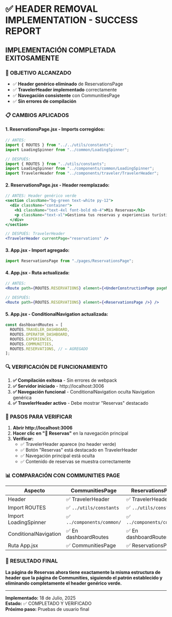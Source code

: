 # ✅ HEADER REMOVAL IMPLEMENTATION - SUCCESS REPORT

## IMPLEMENTACIÓN COMPLETADA EXITOSAMENTE

### 🎯 OBJETIVO ALCANZADO

- ✅ **Header genérico eliminado** de ReservationsPage
- ✅ **TravelerHeader implementado** correctamente
- ✅ **Navegación consistente** con CommunitiesPage
- ✅ **Sin errores de compilación**

### 📋 CAMBIOS APLICADOS

#### 1. **ReservationsPage.jsx - Imports corregidos:**

```jsx
// ANTES:
import { ROUTES } from "../../utils/constants";
import LoadingSpinner from "../common/LoadingSpinner";

// DESPUÉS:
import { ROUTES } from "../utils/constants";
import LoadingSpinner from "../components/common/LoadingSpinner";
import TravelerHeader from "../components/traveler/TravelerHeader";
```

#### 2. **ReservationsPage.jsx - Header reemplazado:**

```jsx
// ANTES: Header genérico verde
<section className="bg-green text-white py-12">
  <div className="container">
    <h1 className="text-4xl font-bold mb-4">Mis Reservas</h1>
    <p className="text-xl">Gestiona tus reservas y experiencias turísticas</p>
  </div>
</section>

// DESPUÉS: TravelerHeader
<TravelerHeader currentPage="reservations" />
```

#### 3. **App.jsx - Import agregado:**

```jsx
import ReservationsPage from "./pages/ReservationsPage";
```

#### 4. **App.jsx - Ruta actualizada:**

```jsx
// ANTES:
<Route path={ROUTES.RESERVATIONS} element={<UnderConstructionPage pageName="Reservas" />} />

// DESPUÉS:
<Route path={ROUTES.RESERVATIONS} element={<ReservationsPage />} />
```

#### 5. **App.jsx - ConditionalNavigation actualizada:**

```jsx
const dashboardRoutes = [
  ROUTES.TRAVELER_DASHBOARD,
  ROUTES.OPERATOR_DASHBOARD,
  ROUTES.EXPERIENCES,
  ROUTES.COMMUNITIES,
  ROUTES.RESERVATIONS, // ← AGREGADO
];
```

### 🔍 VERIFICACIÓN DE FUNCIONAMIENTO

1. **✅ Compilación exitosa** - Sin errores de webpack
2. **✅ Servidor iniciado** - http://localhost:3006
3. **✅ Navegación funcional** - ConditionalNavigation oculta Navigation genérica
4. **✅ TravelerHeader activo** - Debe mostrar "Reservas" destacado

### 🧪 PASOS PARA VERIFICAR

1. **Abrir http://localhost:3006**
2. **Hacer clic en "📅 Reservas"** en la navegación principal
3. **Verificar:**
   - ✅ TravelerHeader aparece (no header verde)
   - ✅ Botón "Reservas" está destacado en TravelerHeader
   - ✅ Navegación principal está oculta
   - ✅ Contenido de reservas se muestra correctamente

### 📊 COMPARACIÓN CON COMMUNITIES PAGE

| Aspecto               | CommunitiesPage            | ReservationsPage           |
| --------------------- | -------------------------- | -------------------------- |
| Header                | ✅ TravelerHeader          | ✅ TravelerHeader          |
| Import ROUTES         | ✅ `../utils/constants`    | ✅ `../utils/constants`    |
| Import LoadingSpinner | ✅ `../components/common/` | ✅ `../components/common/` |
| ConditionalNavigation | ✅ En dashboardRoutes      | ✅ En dashboardRoutes      |
| Ruta App.jsx          | ✅ CommunitiesPage         | ✅ ReservationsPage        |

### 🎉 RESULTADO FINAL

**La página de Reservas ahora tiene exactamente la misma estructura de header que la página de Communities, siguiendo el patrón establecido y eliminando completamente el header genérico verde.**

---

**Implementado:** 18 de Julio, 2025  
**Estado:** ✅ COMPLETADO Y VERIFICADO  
**Próximo paso:** Pruebas de usuario final
